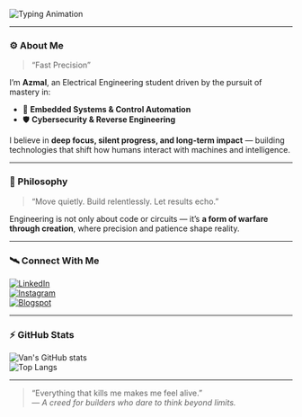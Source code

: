 <!-- Animated Header -->
![Typing Animation](https://readme-typing-svg.herokuapp.com?font=Fira+Code&weight=600&size=24&pause=1000&color=00C2B2&width=600&lines=Azmal+Haidar+|+Electrical+Engineer;Embedded+Systems+%26+Cybersecurity;Autonomous+Drone+Developer;System+Control+and+Embedded;With+Great+Power+Comes+Great+Control)

---

### ⚙️ About Me  
> “Fast Precision”

I’m **Azmal**, an Electrical Engineering student driven by the pursuit of mastery in:  
- 🧠 **Embedded Systems & Control Automation**  
- 🛡️ **Cybersecurity & Reverse Engineering**  

I believe in **deep focus, silent progress, and long-term impact** — building technologies that shift how humans interact with machines and intelligence.

---

### 🧠 Philosophy  
> “Move quietly. Build relentlessly. Let results echo.”

Engineering is not only about code or circuits — it’s **a form of warfare through creation**, where precision and patience shape reality.

---

### 🛰️ Connect With Me  
[![LinkedIn](https://img.shields.io/badge/LinkedIn-0A66C2?style=for-the-badge&logo=linkedin&logoColor=white)](https://www.linkedin.com/in/azhaidar)  
[![Instagram](https://img.shields.io/badge/Instagram-E4405F?style=for-the-badge&logo=instagram&logoColor=white)](https://www.instagram.com/vqloopx/)  
[![Blogspot](https://img.shields.io/badge/Blogspot-FF5722?style=for-the-badge&logo=blogger&logoColor=white)](https://azhaidar.blogspot.com/)


---

### ⚡ GitHub Stats  
![Van's GitHub stats](https://github-readme-stats.vercel.app/api?username=azhaidar&show_icons=true&theme=tokyonight)  
![Top Langs](https://github-readme-stats.vercel.app/api/top-langs/?username=azhaidar&layout=compact&theme=tokyonight)

---

> “Everything that kills me makes me feel alive.”  
> — *A creed for builders who dare to think beyond limits.*


